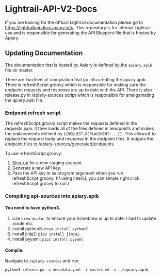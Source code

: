 # Lightrail-API-V2-Docs
If you are looking for the official Lightrail documentation please go to https://lightrailapi.docs.apiary.io/#. This repository is for internal Lightrail use and is responsible for generating the API Blueprint file that is hosted by Apiary.

## Updating Documentation
The documentation that is hosted by Apiary is defined by the `apiary.apib` file on master. 

There are two level of compilation that go into creating the apiary.apib. There is refreshScript.groovy which is responsible for making sure the endpoint requests and response are up to date with the API. There is also release.py in /apiary-sources script which is responsible for amalgamating the apiary.apib file.     

### Endpoint refresh script
The refreshScript.groovy script makes the requests defined in the requests.json. It then loads all of the files defined in /endpoints and makes the replacements defined by `{{REQUEST_REPLACEMENT:...}}`. This allows it to replace the request body and response in the endpoint files. It outputs the endpoint files to /apiary-sources/generated/endpoints. 

To use refreshScript.groovy:
1. [Sign-up](https://www.lightrailstaging.net/app/#/register) for a new staging account.
1. Generate a new API key. 
1. Pass the API key in as program argument when you run refreshScript.groovy. (If using intelliJ, you can simple right click refreshScript.groovy to run.)

### Compiling api-sources into apiary.apib 

#### You need to have python3.
1. Use `brew doctor` to ensure your homebrew is up to date. I had to update xcode etc.
2. Install python3: `brew install python3`
3. Install jinja2: `pip3 install jinja2`
4. Install pyyaml: `pip3 install pyyaml`

#### Compile:
Navigate to `/apiary-sources` and run:
```
python3 release.py -v metadata.yaml -i master.md -o ../apiary.apib
```